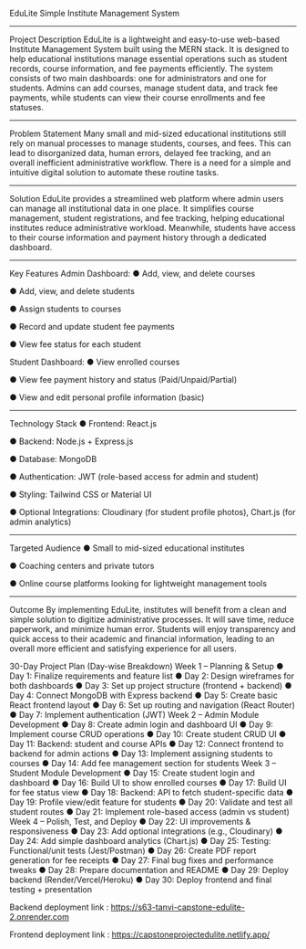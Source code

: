 EduLite
Simple Institute Management System
________________________________________
Project Description
EduLite is a lightweight and easy-to-use web-based Institute Management System built using the MERN stack. It is designed to help educational institutions manage essential operations such as student records, course information, and fee payments efficiently. The system consists of two main dashboards: one for administrators and one for students. Admins can add courses, manage student data, and track fee payments, while students can view their course enrollments and fee statuses.
________________________________________
Problem Statement
Many small and mid-sized educational institutions still rely on manual processes to manage students, courses, and fees. This can lead to disorganized data, human errors, delayed fee tracking, and an overall inefficient administrative workflow. There is a need for a simple and intuitive digital solution to automate these routine tasks.
________________________________________
Solution
EduLite provides a streamlined web platform where admin users can manage all institutional data in one place. It simplifies course management, student registrations, and fee tracking, helping educational institutes reduce administrative workload. Meanwhile, students have access to their course information and payment history through a dedicated dashboard.
________________________________________
Key Features
Admin Dashboard:
●	Add, view, and delete courses

●	Add, view, and delete students

●	Assign students to courses

●	Record and update student fee payments

●	View fee status for each student

Student Dashboard:
●	View enrolled courses

●	View fee payment history and status (Paid/Unpaid/Partial)

●	View and edit personal profile information (basic)

________________________________________
Technology Stack
●	Frontend: React.js

●	Backend: Node.js + Express.js

●	Database: MongoDB

●	Authentication: JWT (role-based access for admin and student)

●	Styling: Tailwind CSS or Material UI

●	Optional Integrations: Cloudinary (for student profile photos), Chart.js (for admin analytics)

________________________________________
Targeted Audience
●	Small to mid-sized educational institutes

●	Coaching centers and private tutors

●	Online course platforms looking for lightweight management tools

________________________________________
Outcome
By implementing EduLite, institutes will benefit from a clean and simple solution to digitize administrative processes. It will save time, reduce paperwork, and minimize human error. Students will enjoy transparency and quick access to their academic and financial information, leading to an overall more efficient and satisfying experience for all users.




30-Day Project Plan (Day-wise Breakdown)
Week 1 – Planning & Setup
●	Day 1: Finalize requirements and feature list
●	Day 2: Design wireframes for both dashboards
●	Day 3: Set up project structure (frontend + backend)
●	Day 4: Connect MongoDB with Express backend
●	Day 5: Create basic React frontend layout
●	Day 6: Set up routing and navigation (React Router)
●	Day 7: Implement authentication (JWT)
Week 2 – Admin Module Development
●	Day 8: Create admin login and dashboard UI
●	Day 9: Implement course CRUD operations
●	Day 10: Create student CRUD UI
●	Day 11: Backend: student and course APIs
●	Day 12: Connect frontend to backend for admin actions
●	Day 13: Implement assigning students to courses
●	Day 14: Add fee management section for students
Week 3 – Student Module Development
●	Day 15: Create student login and dashboard
●	Day 16: Build UI to show enrolled courses
●	Day 17: Build UI for fee status view
●	Day 18: Backend: API to fetch student-specific data
●	Day 19: Profile view/edit feature for students
●	Day 20: Validate and test all student routes
●	Day 21: Implement role-based access (admin vs student)
Week 4 – Polish, Test, and Deploy
●	Day 22: UI improvements & responsiveness
●	Day 23: Add optional integrations (e.g., Cloudinary)
●	Day 24: Add simple dashboard analytics (Chart.js)
●	Day 25: Testing: Functional/unit tests (Jest/Postman)
●	Day 26: Create PDF report generation for fee receipts
●	Day 27: Final bug fixes and performance tweaks
●	Day 28: Prepare documentation and README
●	Day 29: Deploy backend (Render/Vercel/Heroku)
●	Day 30: Deploy frontend and final testing + presentation



Backend deployment link : https://s63-tanvi-capstone-edulite-2.onrender.com

Frontend deployment link : https://capstoneprojectedulite.netlify.app/




